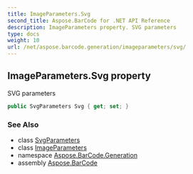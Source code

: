 ```yaml
---
title: ImageParameters.Svg
second_title: Aspose.BarCode for .NET API Reference
description: ImageParameters property. SVG parameters
type: docs
weight: 10
url: /net/aspose.barcode.generation/imageparameters/svg/
---
```

## ImageParameters.Svg property

SVG parameters

```csharp
public SvgParameters Svg { get; set; }
```

### See Also

* class [SvgParameters](../../svgparameters/)
* class [ImageParameters](../)
* namespace [Aspose.BarCode.Generation](../../../aspose.barcode.generation/)
* assembly [Aspose.BarCode](../../../)


